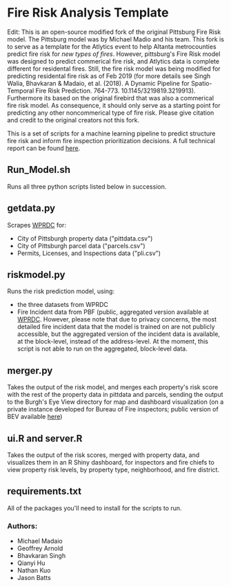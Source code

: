# Fire Risk Analysis Template
Edit:  This is an open-source modified fork of the original Pittsburg Fire Risk model.  The Pittsburg model was by Michael Madio and his team.   This fork is to serve as a template for the Atlytics event to help Altanta metrocounties predict fire risk for *new types of fires*.  However, pittsburg's Fire Risk model was designed to predict commerical fire risk, and Atlytics data is complete different for residental fires.  Still, the fire risk model was being modified for predicting residental fire risk as of Feb 2019 (for more details see Singh Walia, Bhavkaran & Madaio, et al. (2018). A Dynamic Pipeline for Spatio-Temporal Fire Risk Prediction. 764-773. 10.1145/3219819.3219913).  Furthermore its based on the original firebird that was also a commerical fire risk model. As consequence, it should only serve as a starting point for predicting any other noncommerical type of fire risk. Please give citation and credit to the original creators not this fork.

This is a set of scripts for a machine learning pipeline to predict structure fire risk and inform fire inspection prioritization decisions. A full technical report can be found [here](http://michaelmadaio.com/Metro21_FireRisk_FinalReport.pdf). 

## Run_Model.sh
Runs all three python scripts listed below in succession.

## getdata.py

Scrapes [WPRDC](https://wprdc.org) for:
* City of Pittsburgh property data ("pittdata.csv")
* City of Pittsburgh parcel data ("parcels.csv")
* Permits, Licenses, and Inspections data ("pli.csv")

## riskmodel.py

Runs the risk prediction model, using:
* the three datasets from WPRDC
* Fire Incident data from PBF (public, aggregated version available at [WPRDC](https://data.wprdc.org/dataset/fire-incidents-in-city-of-pittsburgh). However, please note that due to privacy concerns, the most detailed fire incident data that the model is trained on are not publicly accessible, but the aggregated version of the incident data is available, at the block-level, instead of the address-level. At the moment, this script is not able to run on the aggregated, block-level data.

## merger.py

Takes the output of the risk model, and merges each property's risk score with the rest of the property data in pittdata and parcels, sending the output to the Burgh's Eye View directory for map and dashboard visualization (on a private instance developed for Bureau of Fire inspectors; public version of BEV available [here](https://pittsburghpa.shinyapps.io/BurghsEyeView/?_inputs_&basemap_select=%22OpenStreetMap.Mapnik%22&circumstances_select=null&crash_select=null&dept_select=null&dow_select=null&filter_select=%22%22&fire_desc_select=null&funcarea_select=null&heatVision=0&hier=null&map_bounds=%7B%22north%22%3A40.6035267998859%2C%22east%22%3A-79.5238494873047%2C%22south%22%3A40.290001686076%2C%22west%22%3A-80.4027557373047%7D&map_center=%7B%22lng%22%3A-79.9629625321102%2C%22lat%22%3A40.4467468302211%7D&map_zoom=11&navTab=%22Points%22&offense_select=null&origin_select=null&report_select=%22311%20Requests%22&req.type=null&result_select=null&search=%22%22&status_type=null&times=%5B0%2C24%5D&toggle311=true&toggleArrests=true&toggleBlotter=true&toggleCitations=true&toggleCproj=true&toggleCrashes=false&toggleFires=true&toggleViolations=true&violation_select=null))

## ui.R and server.R

Takes the output of the risk scores, merged with property data, and visualizes them in an R Shiny dashboard, for inspectors and fire chiefs to view property risk levels, by property type, neighborhood, and fire district.

## requirements.txt

All of the packages you'll need to install for the scripts to run.


### Authors: 
* Michael Madaio
* Geoffrey Arnold
* Bhavkaran Singh
* Qianyi Hu
* Nathan Kuo
* Jason Batts

